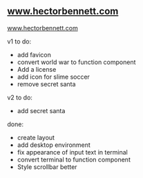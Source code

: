 ## www.hectorbennett.com

www.hectorbennett.com

v1 to do:

- add favicon
- convert world war to function component
- Add a license
- add icon for slime soccer
- remove secret santa

v2 to do:

- add secret santa

done:

- create layout
- add desktop environment
- fix appearance of input text in terminal
- convert terminal to function component
- Style scrollbar better
